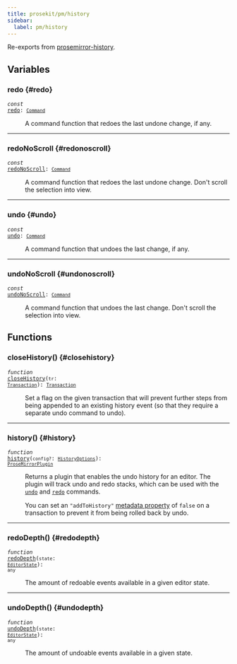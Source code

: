 ```yaml
---
title: prosekit/pm/history
sidebar:
  label: pm/history
---
```


Re-exports from [prosemirror-history](https://github.com/ProseMirror/prosemirror-history).

## Variables

### redo {#redo}

<dl>

<dt>

<code data-typedoc-declaration><i>const</i> <a id="redo" href="#redo">redo</a>: [`Command`](state.md#command)</code>

</dt>

<dd>

A command function that redoes the last undone change, if any.

</dd>

</dl>

***

### redoNoScroll {#redonoscroll}

<dl>

<dt>

<code data-typedoc-declaration><i>const</i> <a id="redonoscroll" href="#redonoscroll">redoNoScroll</a>: [`Command`](state.md#command)</code>

</dt>

<dd>

A command function that redoes the last undone change. Don't
scroll the selection into view.

</dd>

</dl>

***

### undo {#undo}

<dl>

<dt>

<code data-typedoc-declaration><i>const</i> <a id="undo" href="#undo">undo</a>: [`Command`](state.md#command)</code>

</dt>

<dd>

A command function that undoes the last change, if any.

</dd>

</dl>

***

### undoNoScroll {#undonoscroll}

<dl>

<dt>

<code data-typedoc-declaration><i>const</i> <a id="undonoscroll" href="#undonoscroll">undoNoScroll</a>: [`Command`](state.md#command)</code>

</dt>

<dd>

A command function that undoes the last change. Don't scroll the
selection into view.

</dd>

</dl>

## Functions

### closeHistory() {#closehistory}

<dl>

<dt>

<code data-typedoc-declaration><i>function</i> <i></i> <a id="closehistory-2" href="#closehistory-2">closeHistory</a>(`tr`: [`Transaction`](state.md#transaction)): [`Transaction`](state.md#transaction)</code>

</dt>

<dd>

Set a flag on the given transaction that will prevent further steps
from being appended to an existing history event (so that they
require a separate undo command to undo).

</dd>

</dl>

***

### history() {#history}

<dl>

<dt>

<code data-typedoc-declaration><i>function</i> <i></i> <a id="history-2" href="#history-2">history</a>(`config?`: [`HistoryOptions`](https://prosemirror.net/docs/ref/#history.HistoryOptions)): [`ProseMirrorPlugin`](state.md#prosemirrorplugin)</code>

</dt>

<dd>

Returns a plugin that enables the undo history for an editor. The
plugin will track undo and redo stacks, which can be used with the
[`undo`](https://prosemirror.net/docs/ref/#history.undo) and [`redo`](https://prosemirror.net/docs/ref/#history.redo) commands.

You can set an `"addToHistory"` [metadata
property](https://prosemirror.net/docs/ref/#state.Transaction.setMeta) of `false` on a transaction
to prevent it from being rolled back by undo.

</dd>

</dl>

***

### redoDepth() {#redodepth}

<dl>

<dt>

<code data-typedoc-declaration><i>function</i> <i></i> <a id="redodepth-2" href="#redodepth-2">redoDepth</a>(`state`: [`EditorState`](state.md#editorstate)): `any`</code>

</dt>

<dd>

The amount of redoable events available in a given editor state.

</dd>

</dl>

***

### undoDepth() {#undodepth}

<dl>

<dt>

<code data-typedoc-declaration><i>function</i> <i></i> <a id="undodepth-2" href="#undodepth-2">undoDepth</a>(`state`: [`EditorState`](state.md#editorstate)): `any`</code>

</dt>

<dd>

The amount of undoable events available in a given state.

</dd>

</dl>
